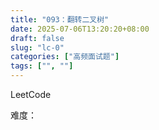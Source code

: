 ```yaml
---
title: "093：翻转二叉树"
date: 2025-07-06T13:20:20+08:00
draft: false
slug: "lc-0"
categories: ["高频面试题"]
tags: ["", ""]
---
```


LeetCode

难度：

<!--more-->

```cpp

```

